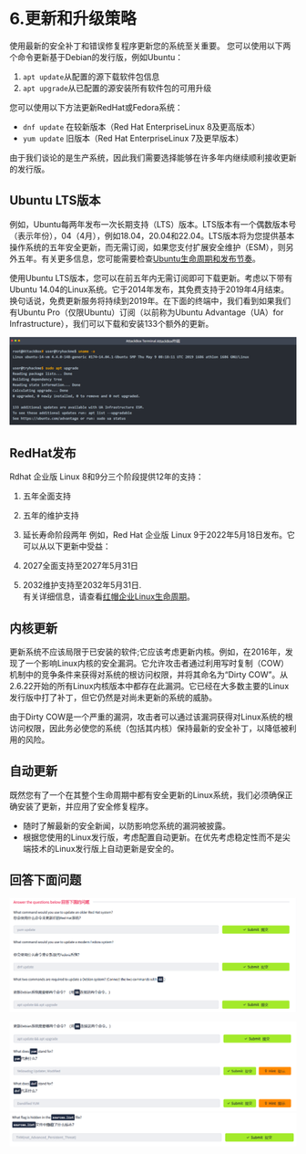 # 6.更新和升级策略

使用最新的安全补丁和错误修复程序更新您的系统至关重要。
您可以使用以下两个命令更新基于Debian的发行版，例如Ubuntu：

1. `apt update`从配置的源下载软件包信息
2. `apt upgrade`从已配置的源安装所有软件包的可用升级

您可以使用以下方法更新RedHat或Fedora系统：

- `dnf update` 在较新版本（Red Hat EnterpriseLinux 8及更高版本）
- `yum update` 旧版本（Red Hat EnterpriseLinux 7及更早版本）

由于我们谈论的是生产系统，因此我们需要选择能够在许多年内继续顺利接收更新的发行版。

## Ubuntu LTS版本

例如，Ubuntu每两年发布一次长期支持（LTS）版本。LTS版本有一个偶数版本号（表示年份），04（4月），例如18.04，20.04和22.04。LTS版本将为您提供基本操作系统的五年安全更新，而无需订阅，如果您支付扩展安全维护（ESM），则另外五年。有关更多信息，您可能需要检查[Ubuntu生命周期和发布节奏](https://ubuntu.com/about/release-cycle)。

使用Ubuntu LTS版本，您可以在前五年内无需订阅即可下载更新。考虑以下带有Ubuntu 14.04的Linux系统。它于2014年发布，其免费支持于2019年4月结束。换句话说，免费更新服务将持续到2019年。在下面的终端中，我们看到如果我们有Ubuntu Pro（仅限Ubuntu）订阅（以前称为Ubuntu Advantage（UA）for Infrastructure），我们可以下载和安装133个额外的更新。

![](assets/6.update_policies/file-20241022174826.png)

## RedHat发布

Rdhat 企业版 Linux 8和9分三个阶段提供12年的支持：
1. 五年全面支持
2. 五年的维护支持
3. 延长寿命阶段两年
例如，Red Hat 企业版 Linux 9于2022年5月18日发布。它可以从以下更新中受益：

1. 2027全面支持至2027年5月31日
2.  2032维护支持至2032年5月31日.  
有关详细信息，请查看[红帽企业Linux生命周期](https://access.redhat.com/support/policy/updates/errata/)。

## 内核更新

更新系统不应该局限于已安装的软件;它应该考虑更新内核。例如，在2016年，发现了一个影响Linux内核的安全漏洞。它允许攻击者通过利用写时复制（COW）机制中的竞争条件来获得对系统的根访问权限，并将其命名为“Dirty COW”。从2.6.22开始的所有Linux内核版本中都存在此漏洞。它已经在大多数主要的Linux发行版中打了补丁，但它仍然是对尚未更新的系统的威胁。

由于Dirty COW是一个严重的漏洞，攻击者可以通过该漏洞获得对Linux系统的根访问权限，因此务必使您的系统（包括其内核）保持最新的安全补丁，以降低被利用的风险。

##  自动更新

既然您有了一个在其整个生命周期中都有安全更新的Linux系统，我们必须确保正确安装了更新，并应用了安全修复程序。

- 随时了解最新的安全新闻，以防影响您系统的漏洞被披露。
- 根据您使用的Linux发行版，考虑配置自动更新。在优先考虑稳定性而不是尖端技术的Linux发行版上自动更新是安全的。

## 回答下面问题

![](assets/6.update_policies/file-20241022180056.png)

![](assets/6.update_policies/file-20241022180127.png)
![](assets/6.update_policies/file-20241022180927.png)

